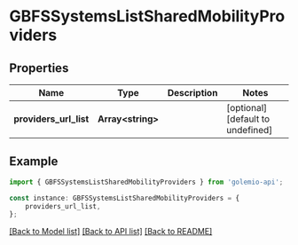 # GBFSSystemsListSharedMobilityProviders


## Properties

Name | Type | Description | Notes
------------ | ------------- | ------------- | -------------
**providers_url_list** | **Array&lt;string&gt;** |  | [optional] [default to undefined]

## Example

```typescript
import { GBFSSystemsListSharedMobilityProviders } from 'golemio-api';

const instance: GBFSSystemsListSharedMobilityProviders = {
    providers_url_list,
};
```

[[Back to Model list]](../README.md#documentation-for-models) [[Back to API list]](../README.md#documentation-for-api-endpoints) [[Back to README]](../README.md)
